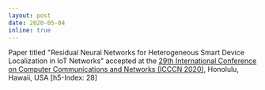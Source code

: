 ```yaml
---
layout: post
date: 2020-05-04 
inline: true
---
```


Paper titled "Residual Neural Networks for Heterogeneous Smart Device Localization in IoT Networks" accepted at the [29th International Conference on Computer Communications and Networks (ICCCN 2020)](http://www.icccn.org/icccn20/index.html), Honolulu, Hawaii, USA [h5-Index: 28]